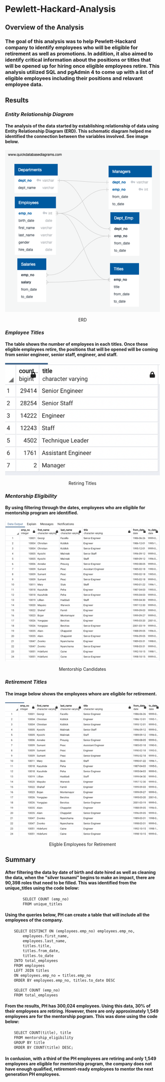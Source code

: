# Pewlett-Hackard-Analysis

## **Overview of the Analysis**
### The goal of this analysis was to help Pewlett-Hackard company to identify employees who will be eligible for retirement as well as promotions. In addition, it also aimed to identify critical information about the positions or titles that will be opened up for hiring once eligible employees retire. This analysis utilized SQL and pgAdmin 4 to come up with a list of eligible employees including their positions and relavant employee data.

## **Results**
### *Entity Relationship Diagram*
#### The analysis of the data started by establishing relationship of data using Entity Relationship Diagram (ERD). This schematic diagram helped me identified the connection between the variables involved. See image below.

![This is an image](/Resources/EmployeeDB.png)
<p align="center">
    ERD 
</p>

### *Employee Titles*
#### The table shows the number of employees in each titles. Once these eligible employees retire, the positions that will be opened will be coming from senior engineer, senior staff, engineer, and staff.

![This is an image](/Resources/titles.png)
<p align="center">
    Retiring Titles
</p>

### *Mentorship Eligibility*
#### By using filtering through the dates, employees who are eligible for mentorship program are identified. 

![This is an image](/Resources/mentorship_list.png)
<p align="center">
    Mentorship Candidates
</p>

### *Retirement Titles*
#### The image below shows the employees whore are eligible for retirement. 

![This is an image](/Resources/retirement_titles.png)
<p align="center">
    Eligble Employees for Retirement
</p>

## **Summary**
#### After filtering the data by date of birth and date hired as well as cleaning the data, when the "silver tsunami" begins to make an impact, there are 90,398 roles that need to be filled. This was identified from the unique_titles using the code below:

            SELECT COUNT (emp_no)
            FROM unique_titles
           
#### Using the queries below, PH can create a table that will include all the employees of the company.

        SELECT DISTINCT ON (employees.emp_no) employees.emp_no,
            employees.first_name,
            employees.last_name,
            titles.title,
            titles.from_date,
            titles.to_date
        INTO total_employees
        FROM employees
        LEFT JOIN titles
        ON employees.emp_no = titles.emp_no
        ORDER BY employees.emp_no, titles.to_date DESC

        SELECT COUNT (emp_no)
        FROM total_employees

#### From the results, PH has 300,024 employees. Using this data, 30% of their employees are retiring. However, there are only approximately 1,549 employees are for the mentorship pogram. This was done using the code below:

        SELECT COUNT(title), title
        FROM mentorship_eligibility
        GROUP BY title
        ORDER BY COUNT(title) DESC;

#### In conlusion, with a third of the PH employees are retiring and only 1,549 employees are eligible for mentorship program, the company does not have enough qualified, retirement-ready employees to mentor the next generation PH employees.